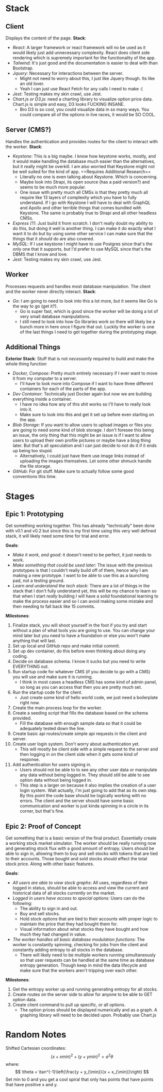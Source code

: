 # Stack
## Client
Displays the content of the page.
**Stack**:
* *React*: A larger framework or react framework will no be used as it would likely just add unnecessary complexity. React does client side rendering which is supremely important for the functionality of the app.
* *Tailwind*: It's just good and the documentation is easier to deal with than Bootstrap.
* *Jquery*: Necessary for interactions between the server.
	* Might not need to worry about this, I just like Jquery though. Its like an old lover.
	* Yeah I can just use React Fetch for any calls I need to make :(
* *Jest*: Testing makes my skin crawl, use Jest.
* *Chart.js or D3.js*: need a charting library to visualize option price data. Chart.js is simple and easy, D3 looks FUCKING INSANE.
	* Bro D3 is so cool, you could visualize data in so many ways. You could compare all of the options in live races, it would be SO COOL.
## Server (CMS?)
Handles the authentication and provides routes for the client to interact with the worker.
**Stack**:
* *Keystone*: This is a big maybe. I know how keystone works, mostly, and it would make handling the database much easier than the alternatives, but it really might be overkill. I am also worried that Keystone might not be well suited for the kind of app. ==Requires Additional Research==
	* Literally no one is even talking about Keystone. Which is concerning.
	* Maybe look into Strapi, its open source (has a paid version?) and seems to be much more popular.
	* One issue with pretty much all CMSs is that they pretty much all require like 13 layers of complexity which you have to fully understand. If I go with Keystone I will have to deal with GraphQL and Apollo and other terrible things that comes bundled with Keystone. The same is probably true to Strapi and all other headless CMSs.
* *Express (?)*: Just build it from scratch. I don't really doubt my ability to do this, but doing it well is another thing. I can make it do exactly what I want it to do but by using some other service I can make sure that the things that it *should* do are also covered.
* *MySQL*: If I use keystone I might have to use Postgres since that's the only one that it supports, but I'd prefer to use MySQL since that's the DBMS that I know and love.
* *Jest*: Testing makes my skin crawl, use Jest.
## Worker
Processes requests and handles most database manipulation. The client and the worker never directly interact.
**Stack**:
* *Go*: I am going to need to look into this a lot more, but it seems like Go is the way to go (get it?).
	* Go is super fast, which is good since the worker will be doing a lot of very small database manipulations.
	* I still need to look into how Go libraries work so there will likely be a bunch more in here once I figure that out. Luckily the worker is one of the last things I need to get together during the prototyping stage.

## Additional Things
**Exterior Stack**:
Stuff that is not *necessarily* required to build and make the whole thing function
* *Docker, Compose*: Pretty much entirely necessary if I ever want to move it from my computer to a server.
	* I'll have to look more into Compose if I want to have three different containers for each of the parts of the app.
* *Dev Container*: Technically just Docker again but now we are building everything inside a container.
	* I have no idea how any of this shit works so I'll have to really look into it.
	* Make sure to look into this and get it set up before even starting on the app.
* *Blob Storage*: If you want to allow users to upload images or files you are going to need some kind of blob storage. I don't foresee this being an issue, the only thing that this might be an issue is if I want to allow users to upload their own profile pictures or maybe have a blog thing later. But that's all speculation and I can just decide to not do it if it ends up being too stupid.
	* Alternatively, I could just have them use image links instead of uploading the images themselves. Let some other shmuck handle the file storage.
* *GitHub*: For git stuff. Make sure to actually follow some good conventions this time.
# Stages
## Epic 1: Prototyping
Get something working together. This has already "technically" been done with v0.1 and v0.2 but since this is my first time using this very well defined stack, it will likely need some time for trial and error.

**Goals**:
* *Make it work, and good*: it doesn't need to be perfect, it just needs to work.
* *Make something that could be used later*: The issue with the previous prototypes is that I couldn't really build off of them, hence why I am making a new prototype. I want to be able to use this as a launching pad, not a testing ground.
* *Learn and understand the tech stack*: There are a lot of things in the stack that I don't fully understand yet, this will be my chance to learn so that when I start *really* building I will have a solid foundational learning to make the process easier and so I can avoid making some mistake and then needing to fall back like 15 commits.

**Milestones**:
1. Finalize stack, you will shoot yourself in the foot if you try and start without a plan of what tools you are going to use. You can change your mind later but you need to have a foundation or else you won't make anything that will last.
2. Set up local and GitHub repo and make initial commit.
3. Set up dev container, do this before even thinking about doing any coding.
4. Decide on database schema. I know it sucks but you need to write EVERYTHING out.
6. Run startup code for whatever CMS (if you decide to go with a CMS) you will use and make sure it is running.
	* I think in most cases a headless CMS has some kind of admin panel, so long as you can access that then you are pretty much set.
7. Run the startup code for the client.
	* Just create some kind of hello world code, we just need a boilerplate right now.
8. Create the main process loop for the worker.
9. Create a seeding script that fills the database based on the schema provided.
	* Fill the database with enough sample data so that it could be adequately tested down the line.
10. Create basic api routes/create simple api requests in the client and server.
11. Create user login system. Don't worry about authentication yet.
	* This will mostly be client side with a simple request to the server and then logging in on the client side when it gets some kind of response.
12. Add authentication for users signing in.
	* Users should not be able to to see any other user data or manipulate any data without being logged in. They should still be able to see option data without being logged in.
	* This step is a larger on because it also implies the creation of a user login system. Wait actually, I'm just going to add that as its own step.
By this point the code base should be logically working with no errors. The client and the server should have some basic communication and worker is just kinda spinning in a circle in its corner, but that's fine.

## Epic 2: Proof of Concept
Get something that is a basic version of the final product. Essentially create a working stock market simulator. The worker should be really running now and generating stock flux with a good amount of entropy. Users should be able to sign in, allowing them to buy and sell stocks with tokens that are tied to their accounts. Those bought and sold stocks should effect the total stock price. Along with other basic features.

**Goals**:
* *All users are able to view stock graphs*: All uses, regardless of their logged in status, should be able to access and view the current and historical data of all stocks currently on the market.
* *Logged in users have access to special options*: Users can do the following:
	* The ability to sign in and out.
	* Buy and sell stocks.
	* Hold stock options that are tied to their accounts with proper logic to maintain the price that they had bought them for.
	* Visual information about what stocks they have bought and how much they had changed in value.
* *The worker handles all basic database modulation functions*: The worker is constantly spinning, checking for jobs from the client and constantly adding entropy to all stocks in the database.
	* There will likely need to be multiple workers running simultaneously so that user requests can be handled at the same time as database entropy generation. Though keep in mind the data lifecycle and make sure that the workers aren't tripping over each other.

**Milestones**:
1. Get the entropy worker up and running generating entropy for all stocks.
2. Create routes on the server side to allow for anyone to be able to GET option data.
3. Create client command to pull up specific, or all options.
	* The option prices should be displayed numerically and as a graph. A graphing library will need to be decided upon. Probably use Chart.js

# Random Notes
Shifted Cartesian coordinates:
$$
(x+xmin⁡)^2+(y+ymin⁡)^2=a^2θ
$$
where:
$$
\theta = \tan^{-1}\left(\frac{y + y_{\min}}{x + x_{\min}}\right)
$$
Set min to 0 and you get a cool spiral that only has points that have points that have positive x and y.